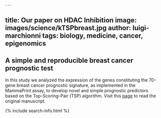 	---
title: Our paper on HDAC Inhibition
image: images/science/kTSPbreast.jpg
author: luigi-marchionni
tags: biology, medicine, cancer, epigenomics
---

## **A simple and reproducible breast cancer prognostic test**

In this study we analyzed the expression of the genes constituting the 70-gene breast cancer prognostic signature, as implemented in the MammaPrint assay, to develop novel and simple prognostic predictors based on the Top-Scoring-Pair (TSP) algorithm. 
Visit this [page](https://bmcgenomics.biomedcentral.com/articles/10.1186/1471-2164-14-336)
to read the original manuscript.

{% include search-info.html %}

